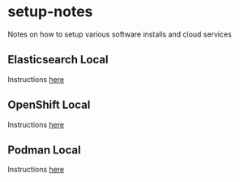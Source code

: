 # setup-notes
Notes on how to setup various software installs and cloud services

## Elasticsearch Local
Instructions [here](elastic.md)

## OpenShift Local
Instructions [here](openshift-local.md)

## Podman Local
Instructions [here](podman.md)
